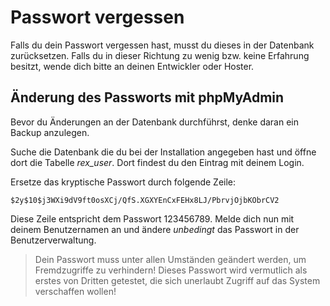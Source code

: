 # Passwort vergessen

Falls du dein Passwort vergessen hast, musst du dieses in der Datenbank zurücksetzen. Falls du in dieser Richtung zu wenig bzw. keine Erfahrung besitzt, wende dich bitte an deinen Entwickler oder Hoster.

## Änderung des Passworts mit phpMyAdmin
Bevor du Änderungen an der Datenbank durchführst, denke daran ein Backup anzulegen. 

Suche die Datenbank die du bei der Installation angegeben hast und öffne dort die Tabelle *rex_user*. Dort findest du den Eintrag mit deinem Login. 

Ersetze das kryptische Passwort durch folgende Zeile:

    $2y$10$j3WXi9dV9ft0osXCj/QfS.XGXYEnCxFEHx8LJ/PbrvjOjbKObrCV2
          
Diese Zeile entspricht dem Passwort 123456789. Melde dich nun mit deinem Benutzernamen an und ändere *unbedingt* das Passwort in der Benutzerverwaltung.

> Dein Passwort muss unter allen Umständen geändert werden, um Fremdzugriffe zu verhindern! Dieses Passwort wird vermutlich als erstes von Dritten getestet, die sich unerlaubt Zugriff auf das System verschaffen wollen!
